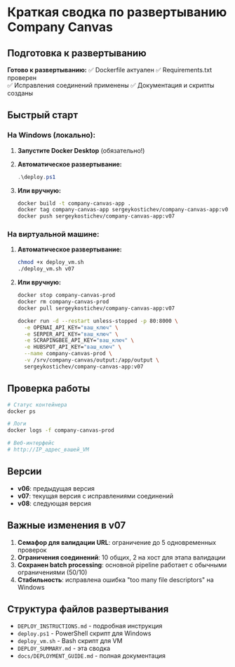 # Краткая сводка по развертыванию Company Canvas

## Подготовка к развертыванию

**Готово к развертыванию:**
✅ Dockerfile актуален
✅ Requirements.txt проверен  
✅ Исправления соединений применены
✅ Документация и скрипты созданы

## Быстрый старт

### На Windows (локально):

1. **Запустите Docker Desktop** (обязательно!)

2. **Автоматическое развертывание:**
   ```powershell
   .\deploy.ps1
   ```

3. **Или вручную:**
   ```bash
   docker build -t company-canvas-app .
   docker tag company-canvas-app sergeykostichev/company-canvas-app:v07
   docker push sergeykostichev/company-canvas-app:v07
   ```

### На виртуальной машине:

1. **Автоматическое развертывание:**
   ```bash
   chmod +x deploy_vm.sh
   ./deploy_vm.sh v07
   ```

2. **Или вручную:**
   ```bash
   docker stop company-canvas-prod
   docker rm company-canvas-prod
   docker pull sergeykostichev/company-canvas-app:v07
   
   docker run -d --restart unless-stopped -p 80:8000 \
     -e OPENAI_API_KEY="ваш_ключ" \
     -e SERPER_API_KEY="ваш_ключ" \
     -e SCRAPINGBEE_API_KEY="ваш_ключ" \
     -e HUBSPOT_API_KEY="ваш_ключ" \
     --name company-canvas-prod \
     -v /srv/company-canvas/output:/app/output \
     sergeykostichev/company-canvas-app:v07
   ```

## Проверка работы

```bash
# Статус контейнера
docker ps

# Логи
docker logs -f company-canvas-prod

# Веб-интерфейс
# http://IP_адрес_вашей_VM
```

## Версии

- **v06**: предыдущая версия  
- **v07**: текущая версия с исправлениями соединений
- **v08**: следующая версия

## Важные изменения в v07

1. **Семафор для валидации URL**: ограничение до 5 одновременных проверок
2. **Ограничения соединений**: 10 общих, 2 на хост для этапа валидации  
3. **Сохранен batch processing**: основной pipeline работает с обычными ограничениями (50/10)
4. **Стабильность**: исправлена ошибка "too many file descriptors" на Windows

## Структура файлов развертывания

- `DEPLOY_INSTRUCTIONS.md` - подробная инструкция
- `deploy.ps1` - PowerShell скрипт для Windows
- `deploy_vm.sh` - Bash скрипт для VM
- `DEPLOY_SUMMARY.md` - эта сводка
- `docs/DEPLOYMENT_GUIDE.md` - полная документация 